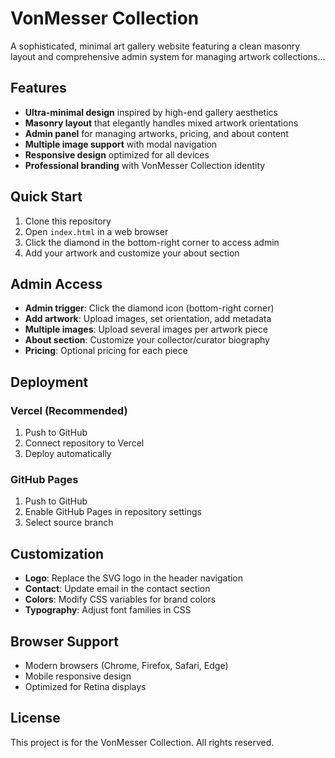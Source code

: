 # VonMesser Collection

A sophisticated, minimal art gallery website featuring a clean masonry layout and comprehensive admin system for managing artwork collections...

## Features

- **Ultra-minimal design** inspired by high-end gallery aesthetics
- **Masonry layout** that elegantly handles mixed artwork orientations
- **Admin panel** for managing artworks, pricing, and about content
- **Multiple image support** with modal navigation
- **Responsive design** optimized for all devices
- **Professional branding** with VonMesser Collection identity

## Quick Start

1. Clone this repository
2. Open `index.html` in a web browser
3. Click the diamond in the bottom-right corner to access admin
4. Add your artwork and customize your about section

## Admin Access

- **Admin trigger**: Click the diamond icon (bottom-right corner)
- **Add artwork**: Upload images, set orientation, add metadata
- **Multiple images**: Upload several images per artwork piece
- **About section**: Customize your collector/curator biography
- **Pricing**: Optional pricing for each piece

## Deployment

### Vercel (Recommended)
1. Push to GitHub
2. Connect repository to Vercel
3. Deploy automatically

### GitHub Pages
1. Push to GitHub
2. Enable GitHub Pages in repository settings
3. Select source branch

## Customization

- **Logo**: Replace the SVG logo in the header navigation
- **Contact**: Update email in the contact section
- **Colors**: Modify CSS variables for brand colors
- **Typography**: Adjust font families in CSS

## Browser Support

- Modern browsers (Chrome, Firefox, Safari, Edge)
- Mobile responsive design
- Optimized for Retina displays

## License

This project is for the VonMesser Collection. All rights reserved.
